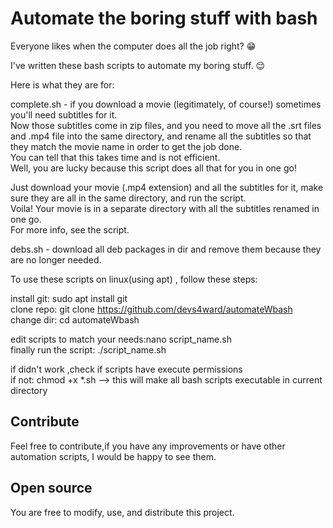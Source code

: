<h1>Automate the boring stuff with bash</h1>
Everyone likes when the computer does all the job right? 😁                                                     

    
I've written these bash scripts to automate my boring stuff. :relieved:

Here is what they are for:

complete.sh - if you download a movie (legitimately, of course!) sometimes you'll need subtitles for it.       
Now those subtitles come in zip files, and you need to move all the .srt files and .mp4 file into the same directory, and rename all the subtitles so that they match the movie name in order to get the job done.       
You can tell that this takes time and is not efficient.    
Well, you are lucky because this script does all that for you in one go!  

Just download your movie (.mp4 extension) and all the subtitles for it, make sure they are all in the same directory, and run the script.     
Voila! Your movie is in a separate directory with all the subtitles renamed in one go.       
For more info, see the script.

debs.sh - download all deb packages in dir and remove them because they are no longer needed.

To use these scripts on linux(using apt) , follow these steps:    

install git: sudo apt install git   
clone repo: git clone https://github.com/devs4ward/automateWbash    
change dir: cd automateWbash    

edit scripts to match your needs:nano script_name.sh    
finally run the script: ./script_name.sh     


if didn't work ,check if scripts have execute permissions       
if not:
chmod +x *.sh --> this will make all bash scripts executable in current directory 

<h2>Contribute</h2>         
Feel free to contribute,if you have any improvements or have other automation scripts, I would be happy to see them.

<h2>Open source</h2>     
You are free to modify, use, and distribute this project.
